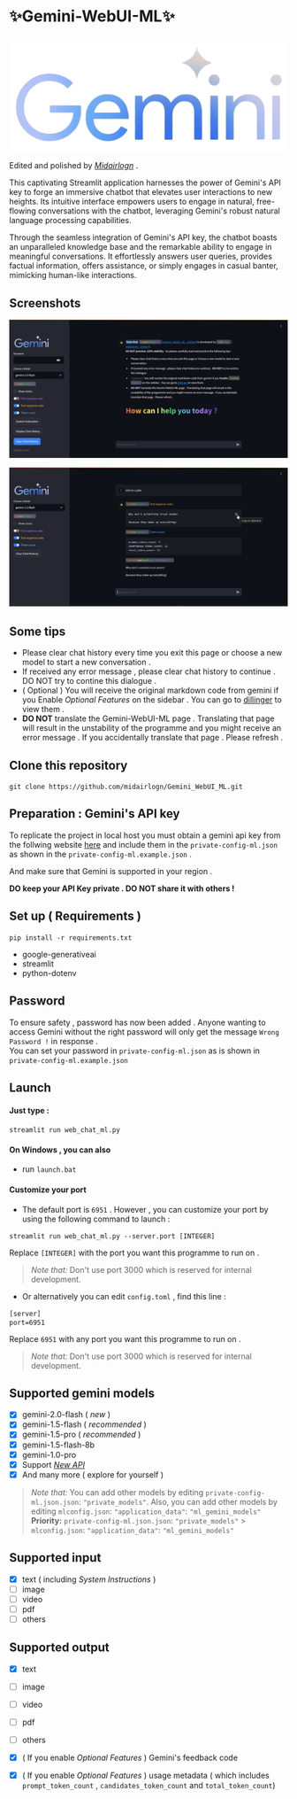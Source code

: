 # ✨Gemini-WebUI-ML✨

![Gemini-logo](Google-Gemini-AI-Logo.png)

Edited and polished by [*Midairlogn*](https://github.com/midairlogn) .

This captivating Streamlit application harnesses the power of Gemini's API key to forge an immersive chatbot that elevates user interactions to new heights. Its intuitive interface empowers users to engage in natural, free-flowing conversations with the chatbot, leveraging Gemini's robust natural language processing capabilities.

Through the seamless integration of Gemini's API key, the chatbot boasts an unparalleled knowledge base and the remarkable ability to engage in meaningful conversations. It effortlessly answers user queries, provides factual information, offers assistance, or simply engages in casual banter, mimicking human-like interactions.

## Screenshots

![Screenshot](screenshots/screenshot1.png)

![Screenshot](screenshots/screenshot2.png)

## Some tips
* Please clear chat history every time you exit this page or choose a new model to start a new conversation .    
* If received any error message , please clear chat history to continue . DO NOT try to contine this dialogue .    
* ( Optional ) You will receive the original markdown code from gemini if you Enable *Optional Features* on the sidebar . You can go to [dillinger](https://dillinger.io/) to view them .   
* **DO NOT** translate the Gemini-WebUI-ML page . Translating that page will result in the unstability of the programme and you might receive an error message . If you accidentally translate that page . Please refresh .    
     
## Clone this repository   
```
git clone https://github.com/midairlogn/Gemini_WebUI_ML.git
```   

## Preparation : Gemini's API key

To replicate the project in local host you must obtain a gemini api key from the follwing website [here](https://ai.google.dev/) and include them in the `private-config-ml.json` as shown in the `private-config-ml.example.json` .    
  
    
And make sure that Gemini is supported in your region .  

**DO keep your API Key private . DO NOT share it with others !**


## Set up ( Requirements ) 

```
pip install -r requirements.txt
```

* google-generativeai
* streamlit
* python-dotenv

## Password     
To ensure safety , password has now been added . Anyone wanting to access Gemini without the right password will only get the message `Wrong Password !` in response .    
You can set your password in `private-config-ml.json` as is shown in `private-config-ml.example.json`       

## Launch

#### Just type :  
```
streamlit run web_chat_ml.py
```
#### On Windows , you can also 
* run `launch.bat`
#### Customize your port    
- The default port is `6951` . However , you can customize your port by using the following command to launch :   
```
streamlit run web_chat_ml.py --server.port [INTEGER]
```    
Replace `[INTEGER]` with the port you want this programme to run on .    
> *Note that:* Don't use port 3000 which is reserved for internal development.    
- Or alternatively you can edit `config.toml` , find this line :    
```
[server]
port=6951
```    
Replace `6951` with any port you want this programme to run on .   
> *Note that:* Don't use port 3000 which is reserved for internal development.    

## Supported gemini models
- [x] gemini-2.0-flash ( *new* )
- [x] gemini-1.5-flash ( *recommended* )
- [x] gemini-1.5-pro ( *recommended* )
- [x] gemini-1.5-flash-8b
- [x] gemini-1.0-pro
- [x] Support [*New API*](https://github.com/Calcium-Ion/new-api)    
- [x] And many more ( explore for yourself )
> *Note that:*  You can add other models by editing `private-config-ml.json.json`: `"private_models"`. Also, you can add other models by editing `mlconfig.json`: `"application_data"`: `"ml_gemini_models"`    
**Priority:** `private-config-ml.json.json`: `"private_models"` > `mlconfig.json`: `"application_data"`: `"ml_gemini_models"`    

## Supported input
- [x] text ( including *System Instructions* )
- [ ] image
- [ ] video
- [ ] pdf 
- [ ] others

## Supported output
- [x] text
- [ ] image
- [ ] video
- [ ] pdf 
- [ ] others
- [x] ( If you enable *Optional Features* ) Gemini's feedback code
- [x] ( If you enable *Optional Features* ) usage metadata ( which includes `prompt_token_count` , `candidates_token_count` and `total_token_count`)

